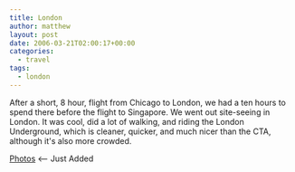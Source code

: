 ```yaml
---
title: London
author: matthew
layout: post
date: 2006-03-21T02:00:17+00:00
categories:
  - travel
tags:
  - london
---
```

After a short, 8 hour, flight from Chicago to London, we had a ten hours to spend there before the flight to Singapore. We went out site-seeing in London. It was cool, did a lot of walking, and riding the London Underground, which is cleaner, quicker, and much nicer than the CTA, although it's also more crowded.

[Photos][1] <&#8211; Just Added

 [1]: http://matthewkeelan.com/gallery/London "London Photos"
